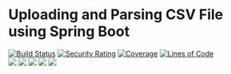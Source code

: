 # Uploading and Parsing CSV File using Spring Boot

[![Build Status](https://github.com/BranislavBeno/GitLab-Issue-Importer/actions/workflows/gradle.yml/badge.svg)](https://github.com/BranislavBeno/GitLab-Issue-Importer/actions)
[![Security Rating](https://sonarcloud.io/api/project_badges/measure?project=BranislavBeno_GitlabIssueImporter&metric=security_rating)](https://sonarcloud.io/summary/new_code?id=BranislavBeno_GitlabIssueImporter)
[![Coverage](https://sonarcloud.io/api/project_badges/measure?project=BranislavBeno_GitlabIssueImporter&metric=coverage)](https://sonarcloud.io/summary/new_code?id=BranislavBeno_GitlabIssueImporter)
[![Lines of Code](https://sonarcloud.io/api/project_badges/measure?project=BranislavBeno_GitlabIssueImporter&metric=ncloc)](https://sonarcloud.io/summary/new_code?id=BranislavBeno_GitlabIssueImporter)  
[![](https://img.shields.io/badge/Java-18-blue)](/build.gradle)
[![](https://img.shields.io/badge/Spring%20Boot-2.7.2-blue)](/build.gradle)
[![](https://img.shields.io/badge/Testcontainers-1.17.3-blue)](/build.gradle)
[![](https://img.shields.io/badge/Gradle-7.5-blue)](/gradle/wrapper/gradle-wrapper.properties)
[![](https://img.shields.io/badge/License-MIT-blue.svg)](https://opensource.org/licenses/MIT)
